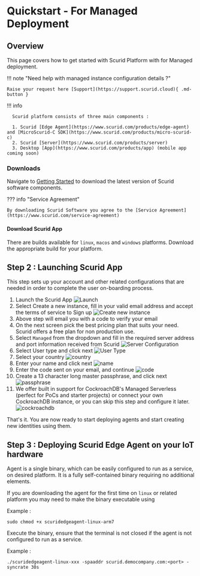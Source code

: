 # Quickstart - For Managed Deployment

## Overview
This page covers how to get started with Scurid Platform with for Managed deployment.

!!! note "Need help with managed instance configuration details ?"

    Raise your request here [Support](https://support.scurid.cloud){ .md-button }

!!! info
   
      Scurid platform consists of three main components :

      1. Scurid [Edge Agent](https://www.scurid.com/products/edge-agent) and [MicroScurid-C SDK](https://www.scurid.com/products/micro-scurid-c)
      2. Scurid [Server](https://www.scurid.com/products/server)
      3. Desktop [App](https://www.scurid.com/products/app) (mobile app coming soon)   



### Downloads
Navigate to [Getting Started](https://www.scurid.com/get-started) to download the latest version of Scurid software components.

??? info "Service Agreement"

    By downloading Scurid Software you agree to the [Service Agreement](https://www.scurid.com/service-agreement)

#### Download Scurid App

There are builds available for `linux`, `macos` and `windows` platforms. Download the appropriate build for your platform.


## Step 2 : Launching Scurid App
This step sets up your account and other related configurations that are needed in order to complete the user on-boarding process.

1. Launch the Scurid App ![Launch](../img/v23-0-2/scurid-launch.png)  
2. Select Create a new instance, fill in your valid email address and accept the terms of service to Sign up ![Create new instance](../img/v23-0-2/create-new-instance.png)
3. Above step will email you with a code to verify your email
4. On the next screen pick the best pricing plan that suits your need. Scurid offers a free plan for non production use.
5. Select `Managed` from the dropdown and fill in the required server address and port information received from Scurid ![Server Configuration](../img/v23-0-2/managed-server.png)
6. Select User type and click next ![User Type](../img/v23-0-2/select-user-type.png)
7. Select your country ![country](../img/v23-0-2/select-country.png)
8. Enter your name and click next ![name](../img/v23-0-2/first-last-name.png)
9. Enter the code sent on your email, and continue ![code](../img/v23-0-2/verify-code.png)
10. Create a 13 character long master passphrase, and click next ![passphrase](../img/v23-0-2/master-passphrase.png)
11. We offer built in support for CockroachDB's Managed Serverless (perfect for PoCs and starter projects) or connect your own CockroachDB instance, or you can skip this step and configure it later. ![cockroachdb](../img/v23-0-2/db-setup.png)


That's it. You are now ready to start deploying agents and start creating new identities using them.


## Step 3 : Deploying Scurid Edge Agent on your IoT hardware

Agent is a single binary, which can be easily configured to run as a service, on desired platform. It is a fully self-contained binary requiring no additional elements.

If you are downloading the agent for the first time on `linux` or related platform you may need to make the binary executable using 

Example : 
```shell
sudo chmod +x scuridedgeagent-linux-arm7 
```

Execute the binary, ensure that the terminal is not closed if the agent is not configured to run as a service.

Example :
```shell
./scuridedgeagent-linux-xxx -spaaddr scurid.democompany.com:<port> -syncrate 30s
```
